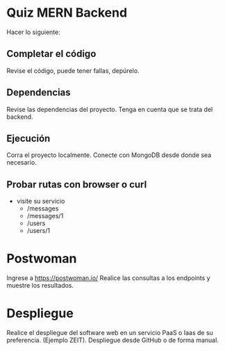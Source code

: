 # Quiz MERN Backend

Hacer lo siguiente:

## Completar el código

Revise el código, puede tener fallas, depúrelo.

## Dependencias

Revise las dependencias del proyecto. Tenga en cuenta que se trata del backend.

## Ejecución

Corra el proyecto localmente. Conecte con MongoDB desde donde sea necesario.

## Probar rutas con browser o curl

* visite su servicio
  * /messages
  * /messages/1
  * /users
  * /users/1

# Postwoman

Ingrese a https://postwoman.io/
Realice las consultas a los endpoints y muestre los resultados.

# Despliegue
Realice el despliegue del software web en un servicio PaaS o Iaas de su preferencia. (Ejemplo ZEIT). Despliegue desde GitHub o de forma manual.